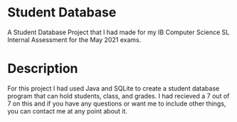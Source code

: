 # Student Database
A Student Database Project that I had made for my IB Computer Science SL Internal Assessment for the May 2021 exams.

# Description
For this project I had used Java and SQLite to create a student database program that can hold students, class, and grades. I had recieved a 7 out of 7 on this and if you have 
any questions or want me to include other things, you can contact me at any point about it.
